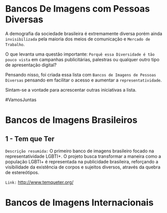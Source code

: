 # Bancos De Imagens com Pessoas Diversas 

A demografia da sociedade brasileira é extremamente diversa porém ainda `invisibilizada` pela maioria dos meios de comunicação e `Mercado de Trabalho`.

O que levanta uma questão importante: 
`Porquê essa Diversidade é tão pouco vista` em campanhas publicitárias, palestras ou qualquer outro tipo de apresentação digital? 

Pensando nisso, foi criada essa lista com `Bancos de Imagens de Pessoas Diversas` pensando em facilitar o acesso e aumentar a `representatividade`.

Sintam-se a vontade para acrescentar outras iniciativas a lista. 

#VamosJuntas

# Bancos de Imagens Brasileiros

## 1 - Tem que Ter 

`Descrição resumida:` O primeiro banco de imagens brasileiro focado na representatividade LGBTI+. O projeto busca transformar a maneira como a população LGBTI+ é representada na publicidade brasileira, reforçando a visibilidade da existência de corpos e sujeitos diversos, através da quebra de estereótipos.

`Link:` http://www.temqueter.org/

# Bancos de Imagens Internacionais
